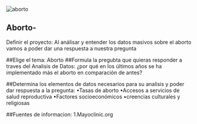 ![aborto](https://github.com/user-attachments/assets/cbb06704-be11-4580-967a-7250b6e679af)
## Aborto-
Definir el proyecto: Al análisar y entender los datos masivos sobre el aborto  vamos a poder dar una respuesta a nuestra pregunta 

##Elige el tema: Aborto 
##Formula la pregubta que quieras responder a traves del Analisis de Datos: ¿por qué en los últimos años se ha implementado más el aborto en comparación de antes? 

##Determina los elementos de datos necesarios para su analisis y poder dar respuesta a la pregunta: 
•Tasas de aborto 
•Accesos a servicios de salud reproductiva 
•Factores socioeconómicos 
•creencias culturales y religiosas

##Fuentes de informacion:
1.Mayoclinic.org


